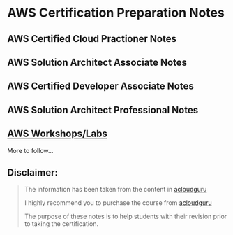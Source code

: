 # AWS Certification Preparation Notes

## AWS Certified Cloud Practioner Notes

## AWS Solution Architect Associate Notes

## AWS Certified Developer Associate Notes

## AWS Solution Architect Professional Notes

## [AWS Workshops/Labs](https://start.me/p/1kjb2D/new-page)

More to follow...

## Disclaimer:
> The information has been taken from the content in [acloudguru](https://acloudguru.com/)
> 
> I highly recommend you to purchase the course from [acloudguru](https://acloudguru.com/)
> 
> The purpose of these notes is to help students with their revision prior to taking the certification.
